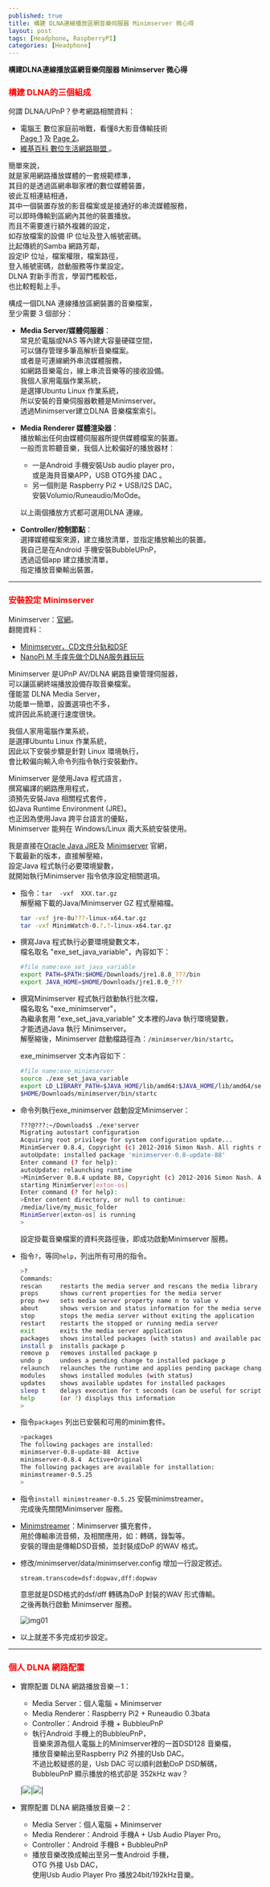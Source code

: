 ```yaml
---
published: true
title: 構建 DLNA連線播放區網音樂伺服器 Minimserver 微心得
layout: post
tags: [Headphone, RaspberryPI]
categories: [Headphone]
---
```


**構建DLNA連線播放區網音樂伺服器 Minimserver 微心得**   
    
### <font color="red">構建 DLNA的三個組成</font>    
    
何謂 DLNA/UPnP？參考網路相關資料：    

* 電腦王 數位家庭前哨戰，看懂8大影音傳輸技術    
   [Page 1][1] 及 [Page 2][2]。   
* [維基百科 數位生活網路聯盟 ][3]。   
    
簡單來說，    
就是家用網路播放媒體的一套規範標準，    
其目的是透過區網串聯家裡的數位媒體裝置，    
彼此互相連結相通，    
其中一個裝置存放的影音檔案或是接通好的串流媒體服務，    
可以即時傳輸到區網內其他的裝置播放。    
而且不需要進行額外複雜的設定，    
如存放檔案的設備 IP 位址及登入帳號密碼。    
比起傳統的Samba 網路芳鄰，    
設定IP 位址，檔案權限，檔案路徑，   
登入帳號密碼，啟動服務等作業設定。    
DLNA 對新手而言，學習門檻較低，   
也比較輕鬆上手。    

構成一個DLNA 連線播放區網裝置的音樂檔案，   
至少需要 3 個部分：   

* **Media Server/媒體伺服器**：   
   常見於電腦或NAS 等內建大容量硬碟空間，   
   可以儲存管理多筆高解析音樂檔案。   
   或者是可連線網外串流媒體服務，   
   如網路音樂電台，線上串流音樂等的接收設備。   
   我個人家用電腦作業系統，   
   是選擇Ubuntu Linux 作業系統，    
   所以安裝的音樂伺服器軟體是Minimserver。    
   透過Minimserver建立DLNA 音樂檔案索引。   
* **Media Renderer 媒體渲染器**：   
  播放輸出任何由媒體伺服器所提供媒體檔案的裝置。    
  一般而言聆聽音樂，我個人比較偏好的播放器材：    
  
   *  一是Android 手機安裝Usb audio player pro，    
      或是海貝音樂APP，USB OTG外接 DAC 。   
   *  另一個則是 Raspberry Pi2 + USB/I2S DAC，    
      安裝Volumio/Runeaudio/MoOde。   

    以上兩個播放方式都可選用DLNA 連線。   
* **Controller/控制節點**：   
  選擇媒體檔案來源，建立播放清單，並指定播放輸出的裝置。    
  我自己是在Android 手機安裝BubbleUPnP，    
  透過這個app 建立播放清單，    
  指定播放音樂輸出裝置。    

-----------------

### <font color="red">安裝設定 Minimserver</font>     

Minimserver：[官網][4]。    
翻閱資料：    

* [<span lang="zh-Hans">Minimserver，CD文件分轨和DSF</span>][5]   
* [<span lang="zh-Hans">NanoPi M 手痒先做个DLNA服务器玩玩</span>][8]    

Minimserver 是UPnP AV/DLNA 網路音樂管理伺服器，   
可以讓區網終端播放設備存取音樂檔案。    
僅能當 DLNA Media Server，    
功能單一簡單，設置選項也不多，    
或許因此系統運行速度很快。    

我個人家用電腦作業系統，    
是選擇Ubuntu Linux 作業系統，     
因此以下安裝步驟是針對 Linux 環境執行，   
會比較偏向輸入命令列指令執行安裝動作。    

Minimserver 是使用Java 程式語言，   
撰寫編譯的網路應用程式，    
須預先安裝Java 相關程式套件，   
如Java Runtime Environment (JRE)。    
也正因為使用Java 跨平台語言的優點，   
Minimserver 能夠在 Windows/Linux 兩大系統安裝使用。   

我是直接在[Oracle Java JRE][6]及 [Minimserver][7] 官網，    
下載最新的版本，直接解壓縮，    
設定Java 程式執行必要環境變數，   
就開始執行Minimserver 指令依序設定相關選項。    

* 指令：```tar  -vxf  XXX.tar.gz```   
  解壓縮下載的Java/Minimserver GZ 程式壓縮檔。    
  
    ```bash   
    tar -vxf jre-8u???-linux-x64.tar.gz     
    tar -vxf MinimWatch-0.?.?-linux-x64.tar.gz      
    ```
    
* 撰寫Java 程式執行必要環境變數文本，   
  檔名取名 "exe_set_java_variable"，內容如下：    

    ```bash     
    #file name:exe_set_java_variable        
    export PATH=$PATH:$HOME/Downloads/jre1.8.0_???/bin      
    export JAVA_HOME=$HOME/Downloads/jre1.8.0_???       
    ```     
    
* 撰寫Minimserver 程式執行啟動執行批次檔，     
  檔名取名 "exe_minimserver"，    
  為繼承套用 "exe_set_java_variable" 文本裡的Java 執行環境變數，    
  才能透過Java 執行 Minimserver。   
  解壓縮後，Minimserver 啟動檔路徑為：```/minimserver/bin/startc```。   
  
  exe_minimserver 文本內容如下：    
    
    ```bash     
    #file name:exe_minimserver      
    source ./exe_set_java_variable      
    export LD_LIBRARY_PATH=$JAVA_HOME/lib/amd64:$JAVA_HOME/lib/amd64/server     
    $HOME/Downloads/minimserver/bin/startc      
    ```
        
* 命令列執行exe_minimserver 啟動設定Minimserver：       
 
    ```bash     
    ???@???:~/Downloads$ ./exe*server       
    Migrating autostart configuration       
    Acquiring root privilege for system configuration update...     
    MinimServer 0.8.4, Copyright (c) 2012-2016 Simon Nash. All rights reserved.     
    autoUpdate: installed package 'minimserver-0.8-update-88'       
    Enter command (? for help):     
    autoUpdate: relaunching runtime     
    >MinimServer 0.8.4 update 88, Copyright (c) 2012-2016 Simon Nash. All rights reserved.      
    starting MinimServer[exton-os]      
    Enter command (? for help):     
    >Enter content directory, or null to continue:      
    /media/live/my_music_folder     
    MinimServer[exton-os] is running        
    >       
    ```
    設定掛載音樂檔案的資料夾路徑後，即成功啟動Minimserver 服務。    

* 指令```?```，等同```help```，列出所有可用的指令。   

    ```bash     
    >?      
    Commands:       
    rescan     restarts the media server and rescans the media library      
    props      shows current properties for the media server        
    prop n=v   sets media server property name n to value v     
    about      shows version and status information for the media server        
    stop       stops the media server without exiting the application       
    restart    restarts the stopped or running media server     
    exit       exits the media server application       
    packages   shows installed packages (with status) and available packages        
    install p  installs package p       
    remove p   removes installed package p      
    undo p     undoes a pending change to installed package p       
    relaunch   relaunches the runtime and applies pending package changes       
    modules    shows installed modules (with status)        
    updates    shows available updates for installed packages       
    sleep t    delays execution for t seconds (can be useful for scripting)     
    help       (or ?) displays this information     
    >       
    ```

* 指令```packages``` 列出已安裝和可用的minim套件。      

    ```bash     
    >packages       
    The following packages are installed:       
    minimserver-0.8-update-88  Active       
    minimserver-0.8.4  Active+Original      
    The following packages are available for installation:      
    minimstreamer-0.5.25        
    >       
    ```

* 指令```install minimstreamer-0.5.25``` 安裝minimstreamer。        
  完成後先關閉Minimserver 服務。        

* [Minimstreamer][9]：Minimserver 擴充套件，        
  用於傳輸串流音頻，及相關應用，如：轉碼，錄製等。      
  安裝的理由是傳輸DSD音頻，並封裝成DoP 的WAV 格式。     

* 修改/minimserver/data/minimserver.config 增加一行設定敘述。       

  ```       
  stream.transcode=dsf:dopwav,dff:dopwav        
  ```

  意思就是DSD格式的dsf/dff 轉碼為DoP 封裝的WAV 形式傳輸。       
  之後再執行啟動 Minimserver 服務。     

  ![img01][img01]

* 以上就差不多完成初步設定。        

-----------------

### <font color="red">個人 DLNA 網路配置</font>         

* 實際配置 DLNA 網路播放音樂－1：       
    * Media Server：個人電腦 + Minimserver      
    * Media Renderer：Raspberry Pi2 + Runeaudio 0.3bata       
    * Controller：Android 手機 + BubbleuPnP         
    * 執行Android 手機上的BubbleuPnP，      
      音樂來源為個人電腦上的Minimserver裡的一首DSD128 音樂檔，      
      播放音樂輸出至Raspberry Pi2 外接的Usb DAC。       
      不過比較疑惑的是，Usb DAC 可以順利啟動DoP DSD解碼，       
      BubbleuPnP 顯示播放的格式卻是 352kHz wav？        

    |[![][img22]][img21]|[![][img24]][img23]|

* 實際配置 DLNA 網路播放音樂－2：       
    * Media Server：個人電腦 + Minimserver      
    * Media Renderer：Android 手機A + Usb Audio Player Pro。        
    * Controller：Android 手機B + BubbleuPnP        
    * 播放音樂改換成輸出至另一隻Android 手機，      
      OTG 外接 Usb DAC，        
      使用Usb Audio Player Pro 播放24bit/192kHz音樂。       

[1]: http://www.techbang.com/posts/15545-digital-home-skirmish-read-8-a-v-transmission-technologies
[2]: http://www.techbang.com/posts/15545-digital-home-skirmish-read-8-a-v-transmission-technologies?page=2
[3]: https://zh.wikipedia.org/zh-tw/%E6%95%B8%E4%BD%8D%E7%94%9F%E6%B4%BB%E7%B6%B2%E8%B7%AF%E8%81%AF%E7%9B%9F
[4]: http://minimserver.com/
[5]: http://blog.sina.cn/dpool/blog/s/blog_5372b4a00102vp9o.html
[6]: http://www.oracle.com/technetwork/java/javase/downloads/jre8-downloads-2133155.html
[7]: http://minimserver.com/downloads/index.html
[8]: 
http://bbs.ickey.cn/community/forum.php?mod=viewthread&tid=63912
[9]: http://minimstreamer.com/userguide.html
[img01]: https://res.cloudinary.com/shengshampoo/image/upload/s--1U88ZnQM--/v1472898747/Screenshot_from_2016-09-03_15-53-261-fs8_r2k97w.png
[img21]: https://res.cloudinary.com/shengshampoo/image/upload/s--DaTX4HDk--/v1472899944/Screenshot_2016-09-03-08-42-311-fs8_jrfjld.png
[img22]: https://res.cloudinary.com/shengshampoo/image/upload/s--u2kO5Ip6--/v1472899944/Screenshot_2016-09-03-08-42-312-fs8_e51or4.png
[img23]: https://res.cloudinary.com/shengshampoo/image/upload/s--c_eEPOh9--/v1472899445/Screenshot_2016-09-03-08-44-151-fs8_tjllp0.png
[img24]: https://res.cloudinary.com/shengshampoo/image/upload/s--mh_SgiiX--/v1472899444/Screenshot_2016-09-03-08-44-152-fs8_dbcgnh.png

